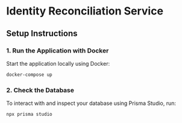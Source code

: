 # Identity Reconciliation Service

## Setup Instructions

### 1. Run the Application with Docker

Start the application locally using Docker:

```bash
docker-compose up
```

### 2. Check the Database
To interact with and inspect your database using Prisma Studio, run:

```bash
npx prisma studio
```
